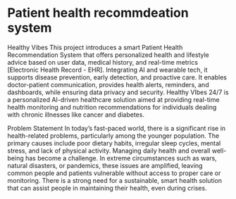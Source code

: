 # Patient health recommdeation system 

Healthy Vibes
This project introduces a smart Patient Health Recommendation System that offers personalized health and lifestyle advice based on user data, medical history, and real-time metrics [Electronic Health Record - EHR]. Integrating AI and wearable tech, it supports disease prevention, early detection, and proactive care. It enables doctor-patient communication, provides health alerts, reminders, and dashboards, while ensuring data privacy and security. Healthy VIbes 24/7 is a personalized AI-driven healthcare solution aimed at providing real-time health monitoring and nutrition recommendations for individuals dealing with chronic illnesses like cancer and diabetes.

Problem Statement
In today’s fast-paced world, there is a significant rise in health-related problems, particularly among the younger population. The primary causes include poor dietary habits, irregular sleep cycles, mental stress, and lack of physical activity. Managing daily health and overall well-being has become a challenge. In extreme circumstances such as wars, natural disasters, or pandemics, these issues are amplified, leaving common people and patients vulnerable without access to proper care or monitoring. There is a strong need for a sustainable, smart health solution that can assist people in maintaining their health, even during crises.


